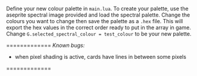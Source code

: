 Define your new colour palette in `main.lua`.
To create your palette, use the aseprite spectral image provided and load the spectral palette.
Change the colours you want to change then save the palette as a `.hex` file. This will export the hex values in the correct order ready to put in the array in game.
Change `G.selected_spectral_colour = test_colour` to be your new palette.

=============
*Known bugs:*
- when pixel shading is active, cards have lines in between some pixels

=============
